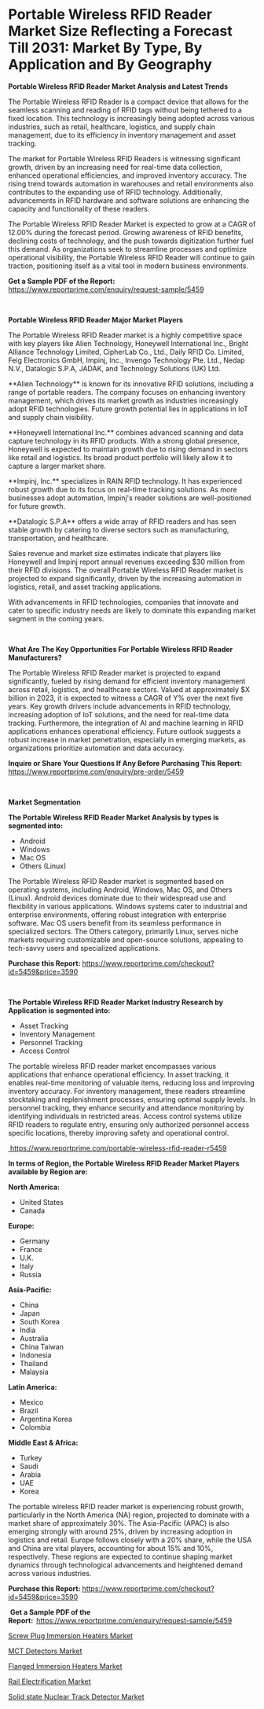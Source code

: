 <p><h1>Portable Wireless RFID Reader Market Size Reflecting a Forecast Till 2031: Market By Type, By Application and By Geography</h1></p><p><strong>Portable Wireless RFID Reader Market Analysis and Latest Trends</strong></p>
<p><p>The Portable Wireless RFID Reader is a compact device that allows for the seamless scanning and reading of RFID tags without being tethered to a fixed location. This technology is increasingly being adopted across various industries, such as retail, healthcare, logistics, and supply chain management, due to its efficiency in inventory management and asset tracking. </p><p>The market for Portable Wireless RFID Readers is witnessing significant growth, driven by an increasing need for real-time data collection, enhanced operational efficiencies, and improved inventory accuracy. The rising trend towards automation in warehouses and retail environments also contributes to the expanding use of RFID technology. Additionally, advancements in RFID hardware and software solutions are enhancing the capacity and functionality of these readers.</p><p>The Portable Wireless RFID Reader Market is expected to grow at a CAGR of 12.00% during the forecast period. Growing awareness of RFID benefits, declining costs of technology, and the push towards digitization further fuel this demand. As organizations seek to streamline processes and optimize operational visibility, the Portable Wireless RFID Reader will continue to gain traction, positioning itself as a vital tool in modern business environments.</p></p>
<p><strong>Get a Sample PDF of the Report:&nbsp;</strong> <a href="https://www.reportprime.com/enquiry/request-sample/5459">https://www.reportprime.com/enquiry/request-sample/5459</a></p>
<p>&nbsp;</p>
<p><strong>Portable Wireless RFID Reader Major Market Players</strong></p>
<p><p>The Portable Wireless RFID Reader market is a highly competitive space with key players like Alien Technology, Honeywell International Inc., Bright Alliance Technology Limited, CipherLab Co., Ltd., Daily RFID Co. Limited, Feig Electronics GmbH, Impinj, Inc., Invengo Technology Pte. Ltd., Nedap N.V., Datalogic S.P.A, JADAK, and Technology Solutions (UK) Ltd. </p><p>**Alien Technology** is known for its innovative RFID solutions, including a range of portable readers. The company focuses on enhancing inventory management, which drives its market growth as industries increasingly adopt RFID technologies. Future growth potential lies in applications in IoT and supply chain visibility.</p><p>**Honeywell International Inc.** combines advanced scanning and data capture technology in its RFID products. With a strong global presence, Honeywell is expected to maintain growth due to rising demand in sectors like retail and logistics. Its broad product portfolio will likely allow it to capture a larger market share.</p><p>**Impinj, Inc.** specializes in RAIN RFID technology. It has experienced robust growth due to its focus on real-time tracking solutions. As more businesses adopt automation, Impinj's reader solutions are well-positioned for future growth.</p><p>**Datalogic S.P.A** offers a wide array of RFID readers and has seen stable growth by catering to diverse sectors such as manufacturing, transportation, and healthcare. </p><p>Sales revenue and market size estimates indicate that players like Honeywell and Impinj report annual revenues exceeding $30 million from their RFID divisions. The overall Portable Wireless RFID Reader market is projected to expand significantly, driven by the increasing automation in logistics, retail, and asset tracking applications.</p><p>With advancements in RFID technologies, companies that innovate and cater to specific industry needs are likely to dominate this expanding market segment in the coming years.</p></p>
<p>&nbsp;</p>
<p><strong>What Are The Key Opportunities For Portable Wireless RFID Reader Manufacturers?</strong></p>
<p><p>The Portable Wireless RFID Reader market is projected to expand significantly, fueled by rising demand for efficient inventory management across retail, logistics, and healthcare sectors. Valued at approximately $X billion in 2023, it is expected to witness a CAGR of Y% over the next five years. Key growth drivers include advancements in RFID technology, increasing adoption of IoT solutions, and the need for real-time data tracking. Furthermore, the integration of AI and machine learning in RFID applications enhances operational efficiency. Future outlook suggests a robust increase in market penetration, especially in emerging markets, as organizations prioritize automation and data accuracy.</p></p>
<p><strong>Inquire or Share Your Questions If Any Before Purchasing This Report:</strong> <a href="https://www.reportprime.com/enquiry/pre-order/5459">https://www.reportprime.com/enquiry/pre-order/5459</a></p>
<p>&nbsp;</p>
<p><strong>Market Segmentation</strong></p>
<p><strong>The Portable Wireless RFID Reader Market Analysis by types is segmented into:</strong></p>
<p><ul><li>Android</li><li>Windows</li><li>Mac OS</li><li>Others (Linux)</li></ul></p>
<p><p>The Portable Wireless RFID Reader market is segmented based on operating systems, including Android, Windows, Mac OS, and Others (Linux). Android devices dominate due to their widespread use and flexibility in various applications. Windows systems cater to industrial and enterprise environments, offering robust integration with enterprise software. Mac OS users benefit from its seamless performance in specialized sectors. The Others category, primarily Linux, serves niche markets requiring customizable and open-source solutions, appealing to tech-savvy users and specialized applications.</p></p>
<p><strong>Purchase this Report:&nbsp;</strong><a href="https://www.reportprime.com/checkout?id=5459&price=3590">https://www.reportprime.com/checkout?id=5459&price=3590</a></p>
<p>&nbsp;</p>
<p><strong>The Portable Wireless RFID Reader Market Industry Research by Application is segmented into:</strong></p>
<p><ul><li>Asset Tracking</li><li>Inventory Management</li><li>Personnel Tracking</li><li>Access Control</li></ul></p>
<p><p>The portable wireless RFID reader market encompasses various applications that enhance operational efficiency. In asset tracking, it enables real-time monitoring of valuable items, reducing loss and improving inventory accuracy. For inventory management, these readers streamline stocktaking and replenishment processes, ensuring optimal supply levels. In personnel tracking, they enhance security and attendance monitoring by identifying individuals in restricted areas. Access control systems utilize RFID readers to regulate entry, ensuring only authorized personnel access specific locations, thereby improving safety and operational control.</p></p>
<p><a href="https://www.reportprime.com/portable-wireless-rfid-reader-r5459">&nbsp;https://www.reportprime.com/portable-wireless-rfid-reader-r5459</a></p>
<p><strong>In terms of Region, the Portable Wireless RFID Reader Market Players available by Region are:</strong></p>
<p>
    <p> <strong> North America: </strong>
        <ul>
            <li>United States</li>
            <li>Canada</li>
        </ul>
        </p> 
    <p> <strong> Europe: </strong>
        <ul>
            <li>Germany</li>
            <li>France</li>
            <li>U.K.</li>
            <li>Italy</li>
            <li>Russia</li>
        </ul>
        </p> 
    <p> <strong> Asia-Pacific: </strong>
        <ul>
            <li>China</li>
            <li>Japan</li>
            <li>South Korea</li>
            <li>India</li>
            <li>Australia</li>
            <li>China Taiwan</li>
            <li>Indonesia</li>
            <li>Thailand</li>
            <li>Malaysia</li>
        </ul>
        </p> 
    <p> <strong> Latin America: </strong>
        <ul>
            <li>Mexico</li>
            <li>Brazil</li>
            <li>Argentina Korea</li>
            <li>Colombia</li>
        </ul>
        </p> 
    <p> <strong> Middle East & Africa: </strong>
        <ul>
            <li>Turkey</li>
            <li>Saudi</li>
            <li>Arabia</li>
            <li>UAE</li>
            <li>Korea</li>
        </ul>
    </p>
    </p>
<p><p>The portable wireless RFID reader market is experiencing robust growth, particularly in the North America (NA) region, projected to dominate with a market share of approximately 30%. The Asia-Pacific (APAC) is also emerging strongly with around 25%, driven by increasing adoption in logistics and retail. Europe follows closely with a 20% share, while the USA and China are vital players, accounting for about 15% and 10%, respectively. These regions are expected to continue shaping market dynamics through technological advancements and heightened demand across various industries.</p></p>
<p><strong>Purchase this Report: </strong><a href="https://www.reportprime.com/checkout?id=5459&price=3590">https://www.reportprime.com/checkout?id=5459&price=3590</a></p>
<p>&nbsp;<strong>Get a Sample PDF of the Report:&nbsp;&nbsp;</strong><a href="https://www.reportprime.com/enquiry/request-sample/5459">https://www.reportprime.com/enquiry/request-sample/5459</a></p>
<p><strong></strong></p>
<p><p><a href="https://www.linkedin.com/pulse/screw-plug-immersion-heaters-market-size-share-trends-analysis-aef2f?trackingId=0xZcyg0cTambPXqf2C31mA%3D%3D">Screw Plug Immersion Heaters Market</a></p><p><a href="https://github.com/elizabethdagraca/Market-Research-Report-List-4/blob/main/mct-detectors-market.md">MCT Detectors Market</a></p><p><a href="https://www.linkedin.com/pulse/flanged-immersion-heaters-market-segmentation-geographical-regions-5yqrf?trackingId=WdgREIxpTu%2BaWSUlBjd07Q%3D%3D">Flanged Immersion Heaters Market</a></p><p><a href="https://issuu.com/reportprime-2/docs/rail-electrification-market-size-20_e46f80928509f9">Rail Electrification Market</a></p><p><a href="https://github.com/MarlinNader2023/Market-Research-Report-List-1/blob/main/solid-state-nuclear-track-detector-market.md">Solid state Nuclear Track Detector Market</a></p></p>